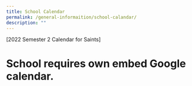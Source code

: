```yaml
---
title: School Calendar
permalink: /general-informaition/school-calandar/
description: ""
---
```

[2022 Semester 2 Calendar for Saints]
[](/files/2022%20Sem%202%20Saints%20Calender.pdf)

# **School requires own embed Google calendar.**